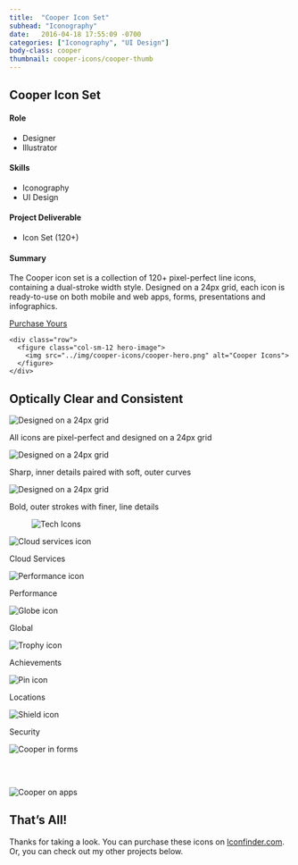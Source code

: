 ```yaml
---
title:  "Cooper Icon Set"
subhead: "Iconography"
date:   2016-04-18 17:55:09 -0700
categories: ["Iconography", "UI Design"]
body-class: cooper
thumbnail: cooper-icons/cooper-thumb
---
```

<section class="container-fluid introduction">
  <div class="container">
    <div class="row">
      <div class="col-sm-12">
        <h1 class="title">Cooper Icon Set</h1>
      </div>
    </div>
    <div class="row">
      <div class="col-md-5">
        <h4>Role</h4>
        <ul>
          <li>Designer</li>
          <li>Illustrator</li>
        </ul>
        <h4>Skills</h4>
        <ul>
          <li>Iconography</li>
          <li>UI Design</li>
        </ul>
        <h4>Project Deliverable</h4>
        <ul>
          <li>Icon Set (120+)</li>
        </ul>
      </div>
      <div class="col-md-7 summary">
        <h4>Summary</h4>
        <p>The Cooper icon set is a collection of 120+ pixel-perfect line icons, containing a dual-stroke width style. Designed on a 24px grid, each icon is ready-to-use on both mobile and web apps, forms, presentations and infographics.</p>
        <a class="btn" href="https://www.iconfinder.com/btamps" target="_blank">Purchase Yours</a>
      </div>
    </div>

    <div class="row">
      <figure class="col-sm-12 hero-image">
        <img src="../img/cooper-icons/cooper-hero.png" alt="Cooper Icons">
      </figure>
    </div>
  </div>
</section>

<section class="container-fluid design">
  <div class="container">
    <div class="row">
    <div class="col-sm-8 description center">
      <h2>Optically Clear and Consistent</h2>
    </div>
      <div class="feature col-xs-12 col-md-4">
        <img src="../img/cooper-icons/pixel-grid.png" alt="Designed on a 24px grid">
        <p>All icons are pixel-perfect and designed on a 24px grid</p>
      </div>
      <div class="feature col-xs-12 col-md-4">
        <img src="../img/cooper-icons/curves-angles.png" alt="Designed on a 24px grid">
        <p>Sharp, inner details paired with soft, outer curves</p>
      </div>
      <div class="feature col-xs-12 col-md-4">
        <img src="../img/cooper-icons/dual-stroke.png" alt="Designed on a 24px grid">
        <p>Bold, outer strokes with finer, line details</p>
      </div>
    </div>
  </div>
</section>

<section class="container icon-gallery">
  <div class="row">
    <figure class="col-sm-8 col-sm-offset-2">
      <img src="../img/cooper-icons/cooper-icon-gallery.png" alt="Tech Icons">
    </figure>
  </div>
</section>

<section class="container-fluid content-block full-gallery">
    <div class="row">
      <div class="col-xs-6 col-md-4">
        <img src="../img/cooper-icons/cloud-check.png" alt="Cloud services icon">
        <p>Cloud Services</p>
      </div>
      <div class="col-xs-6 col-md-4">
        <img src="../img/cooper-icons/performance.png" alt="Performance icon">
        <p>Performance</p>
      </div>
      <div class="col-xs-6 col-md-4">
        <img src="../img/cooper-icons/globe.png" alt="Globe icon">
        <p>Global</p>
      </div>
      <div class="col-xs-6 col-md-4">
        <img src="../img/cooper-icons/trophy.png" alt="Trophy icon">
        <p>Achievements</p>
      </div>
      <div class="col-xs-6 col-md-4">
        <img src="../img/cooper-icons/pin.png" alt="Pin icon">
        <p>Locations</p>
      </div>
      <div class="col-xs-6 col-md-4">
        <img src="../img/cooper-icons/shield.png" alt="Shield icon">
        <p>Security</p>
      </div>
  </div>
</section>

<section class="container-fluid ui-design">
  <div class="container side-by-side">
    <div class="row">
      <div class="col-xs-12 col-md-6">
        <img src="../img/cooper-icons/cooper-form.png" alt="Cooper in forms" style="max-width: 480px; margin-bottom: 60px;">
      </div>
      <div class="col-xs-12 col-md-6">
        <img src="../img/cooper-icons/cooper-mobile.png" alt="Cooper on apps" style="max-width: 400px;">
      </div>
    </div>
  </div>
</section>
<section class="container-fluid post-closing">
  <div class="container">
    <h2>That’s All!</h2>
    <p>Thanks for taking a look. You can purchase these icons on <a href="https://www.iconfinder.com/btamps" target="_blank">Iconfinder.com</a>. Or, you can check out my other projects below.</p>
  </div>
</section>
